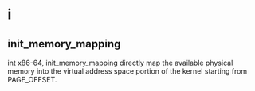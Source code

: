 # i

## init_memory_mapping
int x86-64, init_memory_mapping directly map the available physical memory into the virtual address space portion of the kernel starting from PAGE_OFFSET.